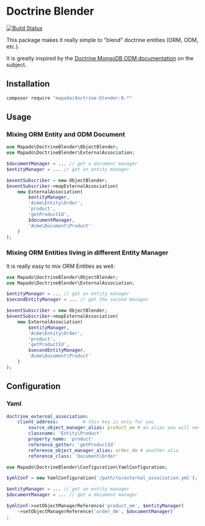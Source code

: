 Doctrine Blender
================

[![Build Status](https://travis-ci.org/mapado/doctrine-blender.svg?branch=master)](https://travis-ci.org/mapado/doctrine-blender)

This package makes it really simple to "blend" doctrine entities (ORM, ODM, etc.).

It is greatly inspired by the [Doctrine MongoDB ODM documentation](http://doctrine-mongodb-odm.readthedocs.org/en/latest/cookbook/blending-orm-and-mongodb-odm.html) on the subject.

## Installation
```sh
composer require "mapado/doctrine-blender:0.*"
```

## Usage

### Mixing ORM Entity and ODM Document
```php
use Mapado\DoctrineBlender\ObjectBlender;
use Mapado\DoctrineBlender\ExternalAssociation;

$documentManager = ... // get a document manager
$entityManager = ... // get an entity manager

$eventSubscriber = new ObjectBlender;
$eventSubscriber->mapExternalAssociation(
    new ExternalAssociation(
        $entityManager,
        'Acme\Entity\Order',
        'product',
        'getProductId',
        $documentManager,
        'Acme\Document\Product'
    )
);
```

### Mixing ORM Entities living in different Entity Manager
It is really easy to mix ORM Entities as well:

```php
use Mapado\DoctrineBlender\ObjectBlender;
use Mapado\DoctrineBlender\ExternalAssociation;

$entityManager = ... // get an entity manager
$secondEntityManager = ... // get the second manager

$eventSubscriber = new ObjectBlender;
$eventSubscriber->mapExternalAssociation(
    new ExternalAssociation(
        $entityManager,
        'Acme\Entity\Order',
        'product',
        'getProductId',
        $secondEntityManager,
        'Acme\Document\Product'
    )
);
```

## Configuration
### Yaml

```yaml
doctrine_external_association:
    client_address:         # this key is only for you
        source_object_manager_alias: product_em # an alias you will need to inject later
        classname: 'Entity\Product'
        property_name: 'product'
        reference_getter: 'getProductId'
        reference_object_manager_alias: order_dm # another alia
        reference_class: 'Document\Order'
```

```php
use Mapado\DoctrineBlender\Configuration\YamlConfiguration;

$ymlConf = new YamlConfiguration('/path/to/external_association.yml');

$entityManager = ... // get an entity manager
$documentManager = ... // get a document manager

$ymlConf->setObjectManagerReference('product_em', $entityManager)
    ->setObjectManagerReference('order_dm', $documentManager)
;
```
